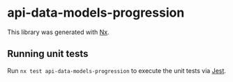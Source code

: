 # api-data-models-progression

This library was generated with [Nx](https://nx.dev).

## Running unit tests

Run `nx test api-data-models-progression` to execute the unit tests via [Jest](https://jestjs.io).
